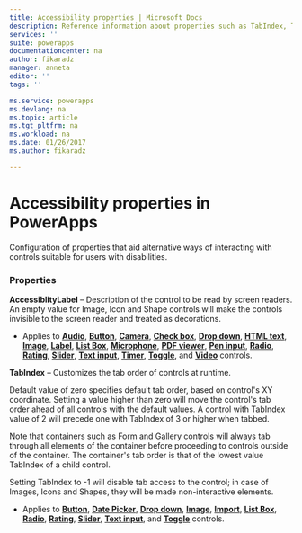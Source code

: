 ```yaml
---
title: Accessibility properties | Microsoft Docs
description: Reference information about properties such as TabIndex, Tooltip
services: ''
suite: powerapps
documentationcenter: na
author: fikaradz
manager: anneta
editor: ''
tags: ''

ms.service: powerapps
ms.devlang: na
ms.topic: article
ms.tgt_pltfrm: na
ms.workload: na
ms.date: 01/26/2017
ms.author: fikaradz

---
```

# Accessibility properties in PowerApps
Configuration of properties that aid alternative ways of interacting with controls suitable for users with disabilities.

### Properties
**AccessiblityLabel** – Description of the control to be read by screen readers.   An empty value for Image, Icon and Shape controls will make the controls invisible to the screen reader and treated as decorations.

* Applies to **[Audio](../maker/controls/control-audio-video.md)**, **[Button](../maker/controls/control-button.md)**, **[Camera](../maker/controls/control-camera.md)**, **[Check box](../maker/controls/control-check-box.md)**, **[Drop down](../maker/controls/control-drop-down.md)**, **[HTML text](../maker/controls/control-html-text.md)**, **[Image](../maker/controls/control-image.md)**, **[Label](control-text-box.md)**, **[List Box](../maker/controls/control-list-box.md)**, **[Microphone](../maker/controls/control-microphone.md)**, **[PDF viewer](../maker/controls/control-pdf-viewer.md)**, **[Pen input](../maker/controls/control-pen-input.md)**, **[Radio](../maker/controls/control-radio.md)**, **[Rating](control-rating.md)**, **[Slider](control-slider.md)**, **[Text input](control-text-input.md)**, **[Timer](control-timer.md)**, **[Toggle](control-toggle.md)**, and **[Video](../maker/controls/control-audio-video.md)** controls.

**TabIndex** –  Customizes the tab order of controls at runtime.

Default value of zero specifies default tab order, based on control's XY coordinate.  Setting a value higher than zero will move the control's tab order ahead of all controls with the default values.  A control with TabIndex value of 2 will precede one with TabIndex of 3 or higher when tabbed.

Note that containers such as Form and Gallery controls will always tab through all elements of the container before proceeding to controls outside of the container.  The container's tab order is that of the lowest value TabIndex of a child control.

Setting TabIndex to -1 will disable tab access to the control; in case of Images, Icons and Shapes, they will be made non-interactive elements.

* Applies to **[Button](../maker/controls/control-button.md)**, **[Date Picker](../maker/controls/control-date-picker.md)**,  **[Drop down](../maker/controls/control-drop-down.md)**, **[Image](../maker/controls/control-image.md)**, **[Import](../maker/controls/control-export-import.md)**, **[List Box](../maker/controls/control-list-box.md)**, **[Radio](../maker/controls/control-radio.md)**, **[Rating](control-rating.md)**, **[Slider](control-slider.md)**, **[Text input](control-text-input.md)**, and  **[Toggle](control-toggle.md)** controls.
